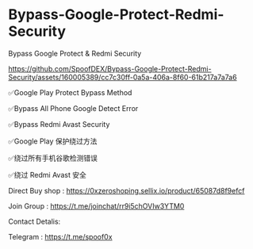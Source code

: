 # Bypass-Google-Protect-Redmi-Security
Bypass Google Protect &amp; Redmi Security



https://github.com/SpoofDEX/Bypass-Google-Protect-Redmi-Security/assets/160005389/cc7c30ff-0a5a-406a-8f60-61b217a7a7a6





✅Google Play Protect Bypass Method

✅Bypass All Phone Google Detect Error

✅Bypass Redmi Avast Security

✅Google Play 保护绕过方法

✅绕过所有手机谷歌检测错误

✅绕过 Redmi Avast 安全

Direct Buy shop : https://0xzeroshoping.sellix.io/product/65087d8f9efcf

Join Group : https://t.me/joinchat/rr9i5chOVIw3YTM0

Contact Detalis:

Telegram : https://t.me/spoof0x
